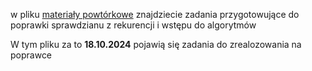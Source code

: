 w pliku [materiały powtórkowe](https://github.com/jesiolowski-wsb/GLA_klasa3_2024/blob/main/sprawdzian-2024-09/poprawka/materialy_powtorkowe.md) znajdziecie zadania przygotowujące do poprawki sprawdzianu z rekurencji i wstępu do algorytmów

W tym pliku za to **18.10.2024** pojawią się zadania do zrealozowania na poprawce
